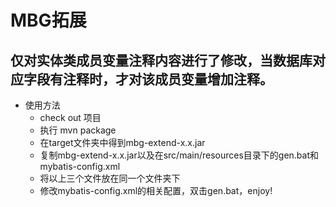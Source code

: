 MBG拓展
=
仅对实体类成员变量注释内容进行了修改，当数据库对应字段有注释时，才对该成员变量增加注释。
-
* 使用方法
    * check out 项目
    * 执行 mvn package
    * 在target文件夹中得到mbg-extend-x.x.jar
    * 复制mbg-extend-x.x.jar以及在src/main/resources目录下的gen.bat和mybatis-config.xml
    * 将以上三个文件放在同一个文件夹下
    * 修改mybatis-config.xml的相关配置，双击gen.bat，enjoy!
   

